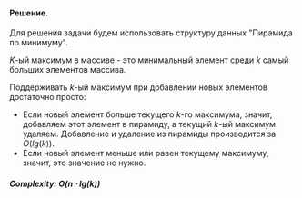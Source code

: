 #### Решение.

Для решения задачи будем использовать структуру данных "Пирамида по минимуму". 

$K$-ый максимум в массиве - это минимальный элемент среди $k$ самый больших элементов массива. 

Поддерживать $k$-ый максимум при добавлении новых элементов достаточно просто: 
- Если новый элемент больше текущего $k$-го максимума, значит, добавляем этот элемент в пирамиду, а текущий $k$-ый максимум удаляем.
  Добавление и удаление из пирамиды производится за $O(lg(k))$.
- Если новый элемент меньше или равен текущему максимуму, значит, это значение не нужно.

##### Complexity: $O(n\cdot lg(k))$
